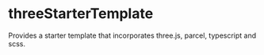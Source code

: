 # threeStarterTemplate
Provides a starter template that incorporates three.js, parcel, typescript and scss.
